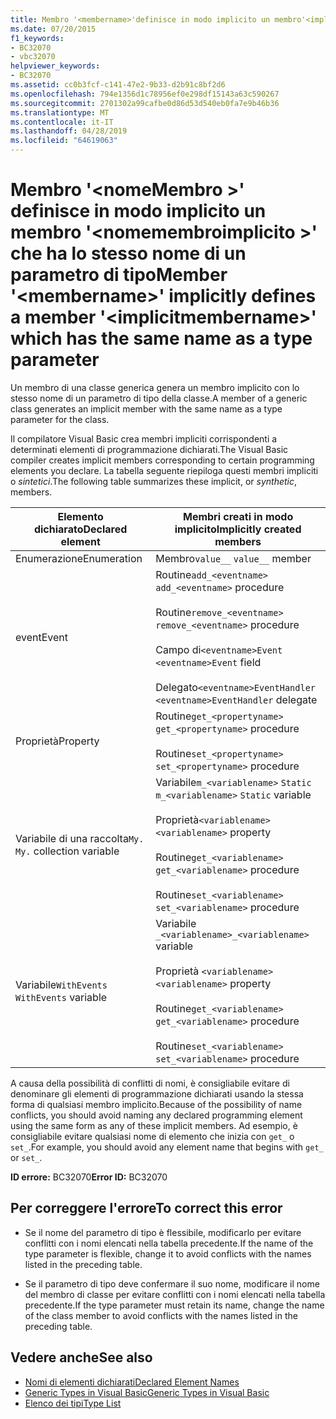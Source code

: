 ```yaml
---
title: Membro '<membername>'definisce in modo implicito un membro'<implicitmembername>' che ha lo stesso nome di un parametro di tipo
ms.date: 07/20/2015
f1_keywords:
- BC32070
- vbc32070
helpviewer_keywords:
- BC32070
ms.assetid: cc0b3fcf-c141-47e2-9b33-d2b91c8bf2d6
ms.openlocfilehash: 794e1356d1c78956ef0e298df15143a63c590267
ms.sourcegitcommit: 2701302a99cafbe0d86d53d540eb0fa7e9b46b36
ms.translationtype: MT
ms.contentlocale: it-IT
ms.lasthandoff: 04/28/2019
ms.locfileid: "64619063"
---
```

# <a name="member-membername-implicitly-defines-a-member-implicitmembername-which-has-the-same-name-as-a-type-parameter"></a><span data-ttu-id="85386-102">Membro '\<nomeMembro >' definisce in modo implicito un membro '\<nomemembroimplicito >' che ha lo stesso nome di un parametro di tipo</span><span class="sxs-lookup"><span data-stu-id="85386-102">Member '\<membername>' implicitly defines a member '\<implicitmembername>' which has the same name as a type parameter</span></span>
<span data-ttu-id="85386-103">Un membro di una classe generica genera un membro implicito con lo stesso nome di un parametro di tipo della classe.</span><span class="sxs-lookup"><span data-stu-id="85386-103">A member of a generic class generates an implicit member with the same name as a type parameter for the class.</span></span>  
  
 <span data-ttu-id="85386-104">Il compilatore Visual Basic crea membri impliciti corrispondenti a determinati elementi di programmazione dichiarati.</span><span class="sxs-lookup"><span data-stu-id="85386-104">The Visual Basic compiler creates implicit members corresponding to certain programming elements you declare.</span></span> <span data-ttu-id="85386-105">La tabella seguente riepiloga questi membri impliciti o *sintetici*.</span><span class="sxs-lookup"><span data-stu-id="85386-105">The following table summarizes these implicit, or *synthetic*, members.</span></span>  
  
|<span data-ttu-id="85386-106">Elemento dichiarato</span><span class="sxs-lookup"><span data-stu-id="85386-106">Declared element</span></span>|<span data-ttu-id="85386-107">Membri creati in modo implicito</span><span class="sxs-lookup"><span data-stu-id="85386-107">Implicitly created members</span></span>|  
|----------------------|--------------------------------|  
|<span data-ttu-id="85386-108">Enumerazione</span><span class="sxs-lookup"><span data-stu-id="85386-108">Enumeration</span></span>|<span data-ttu-id="85386-109">Membro`value__` </span><span class="sxs-lookup"><span data-stu-id="85386-109">`value__` member</span></span>|  
|<span data-ttu-id="85386-110">event</span><span class="sxs-lookup"><span data-stu-id="85386-110">Event</span></span>|<span data-ttu-id="85386-111">Routine`add_<eventname>` </span><span class="sxs-lookup"><span data-stu-id="85386-111">`add_<eventname>` procedure</span></span><br /><br /> <span data-ttu-id="85386-112">Routine`remove_<eventname>` </span><span class="sxs-lookup"><span data-stu-id="85386-112">`remove_<eventname>` procedure</span></span><br /><br /> <span data-ttu-id="85386-113">Campo di`<eventname>Event` </span><span class="sxs-lookup"><span data-stu-id="85386-113">`<eventname>Event` field</span></span><br /><br /> <span data-ttu-id="85386-114">Delegato`<eventname>EventHandler` </span><span class="sxs-lookup"><span data-stu-id="85386-114">`<eventname>EventHandler` delegate</span></span>|  
|<span data-ttu-id="85386-115">Proprietà</span><span class="sxs-lookup"><span data-stu-id="85386-115">Property</span></span>|<span data-ttu-id="85386-116">Routine`get_<propertyname>` </span><span class="sxs-lookup"><span data-stu-id="85386-116">`get_<propertyname>` procedure</span></span><br /><br /> <span data-ttu-id="85386-117">Routine`set_<propertyname>` </span><span class="sxs-lookup"><span data-stu-id="85386-117">`set_<propertyname>` procedure</span></span>|  
|<span data-ttu-id="85386-118">Variabile di una raccolta`My.` </span><span class="sxs-lookup"><span data-stu-id="85386-118">`My.` collection variable</span></span>|<span data-ttu-id="85386-119">Variabile`m_<variablename>` `Static` </span><span class="sxs-lookup"><span data-stu-id="85386-119">`m_<variablename>` `Static` variable</span></span><br /><br /> <span data-ttu-id="85386-120">Proprietà`<variablename>` </span><span class="sxs-lookup"><span data-stu-id="85386-120">`<variablename>` property</span></span><br /><br /> <span data-ttu-id="85386-121">Routine`get_<variablename>` </span><span class="sxs-lookup"><span data-stu-id="85386-121">`get_<variablename>` procedure</span></span><br /><br /> <span data-ttu-id="85386-122">Routine`set_<variablename>` </span><span class="sxs-lookup"><span data-stu-id="85386-122">`set_<variablename>` procedure</span></span>|  
|<span data-ttu-id="85386-123">Variabile`WithEvents` </span><span class="sxs-lookup"><span data-stu-id="85386-123">`WithEvents` variable</span></span>|<span data-ttu-id="85386-124">Variabile `_<variablename>`</span><span class="sxs-lookup"><span data-stu-id="85386-124">`_<variablename>` variable</span></span><br /><br /> <span data-ttu-id="85386-125">Proprietà `<variablename>`</span><span class="sxs-lookup"><span data-stu-id="85386-125">`<variablename>` property</span></span><br /><br /> <span data-ttu-id="85386-126">Routine`get_<variablename>` </span><span class="sxs-lookup"><span data-stu-id="85386-126">`get_<variablename>` procedure</span></span><br /><br /> <span data-ttu-id="85386-127">Routine`set_<variablename>` </span><span class="sxs-lookup"><span data-stu-id="85386-127">`set_<variablename>` procedure</span></span>|  
  
 <span data-ttu-id="85386-128">A causa della possibilità di conflitti di nomi, è consigliabile evitare di denominare gli elementi di programmazione dichiarati usando la stessa forma di qualsiasi membro implicito.</span><span class="sxs-lookup"><span data-stu-id="85386-128">Because of the possibility of name conflicts, you should avoid naming any declared programming element using the same form as any of these implicit members.</span></span> <span data-ttu-id="85386-129">Ad esempio, è consigliabile evitare qualsiasi nome di elemento che inizia con `get_` o `set_`.</span><span class="sxs-lookup"><span data-stu-id="85386-129">For example, you should avoid any element name that begins with `get_` or `set_`.</span></span>  
  
 <span data-ttu-id="85386-130">**ID errore:** BC32070</span><span class="sxs-lookup"><span data-stu-id="85386-130">**Error ID:** BC32070</span></span>  
  
## <a name="to-correct-this-error"></a><span data-ttu-id="85386-131">Per correggere l'errore</span><span class="sxs-lookup"><span data-stu-id="85386-131">To correct this error</span></span>  
  
- <span data-ttu-id="85386-132">Se il nome del parametro di tipo è flessibile, modificarlo per evitare conflitti con i nomi elencati nella tabella precedente.</span><span class="sxs-lookup"><span data-stu-id="85386-132">If the name of the type parameter is flexible, change it to avoid conflicts with the names listed in the preceding table.</span></span>  
  
- <span data-ttu-id="85386-133">Se il parametro di tipo deve confermare il suo nome, modificare il nome del membro di classe per evitare conflitti con i nomi elencati nella tabella precedente.</span><span class="sxs-lookup"><span data-stu-id="85386-133">If the type parameter must retain its name, change the name of the class member to avoid conflicts with the names listed in the preceding table.</span></span>  
  
## <a name="see-also"></a><span data-ttu-id="85386-134">Vedere anche</span><span class="sxs-lookup"><span data-stu-id="85386-134">See also</span></span>

- [<span data-ttu-id="85386-135">Nomi di elementi dichiarati</span><span class="sxs-lookup"><span data-stu-id="85386-135">Declared Element Names</span></span>](../../visual-basic/programming-guide/language-features/declared-elements/declared-element-names.md)
- [<span data-ttu-id="85386-136">Generic Types in Visual Basic</span><span class="sxs-lookup"><span data-stu-id="85386-136">Generic Types in Visual Basic</span></span>](../../visual-basic/programming-guide/language-features/data-types/generic-types.md)
- [<span data-ttu-id="85386-137">Elenco dei tipi</span><span class="sxs-lookup"><span data-stu-id="85386-137">Type List</span></span>](../../visual-basic/language-reference/statements/type-list.md)
